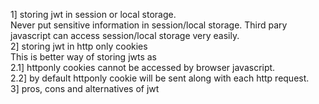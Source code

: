 1] storing jwt in session or local storage.</br>
   Never put sensitive information in session/local storage. Third pary javascript can access
   session/local storage very easily.</br>
2] storing jwt in http only cookies</br>
   This is better way of storing jwts as</br> 
    2.1] httponly cookies cannot be accessed by browser javascript.</br>
    2.2] by default httponly cookie will be sent along with each http request.</br>
3] pros, cons and alternatives of jwt
